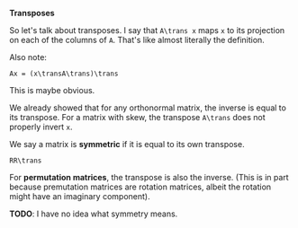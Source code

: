 **Transposes**

So let's talk about transposes. I say that `A\trans x` maps `x` to its
projection on each of the columns of `A`. That's like almost literally
the definition.

Also note:

    Ax = (x\transA\trans)\trans

This is maybe obvious.

We already showed that for any orthonormal matrix, the inverse is
equal to its transpose. For a matrix with skew, the transpose
`A\trans` does not properly invert `x`.

We say a matrix is **symmetric** if it is equal to its own transpose.

`RR\trans`

For **permutation matrices**, the transpose is also the inverse. (This
is in part because premutation matrices are rotation matrices, albeit
the rotation might have an imaginary component).

**TODO**: I have no idea what symmetry means.
